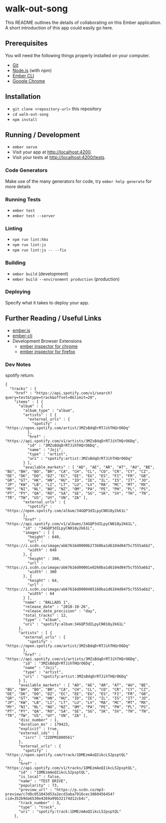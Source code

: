 # walk-out-song

This README outlines the details of collaborating on this Ember application.
A short introduction of this app could easily go here.

## Prerequisites

You will need the following things properly installed on your computer.

- [Git](https://git-scm.com/)
- [Node.js](https://nodejs.org/) (with npm)
- [Ember CLI](https://ember-cli.com/)
- [Google Chrome](https://google.com/chrome/)

## Installation

- `git clone <repository-url>` this repository
- `cd walk-out-song`
- `npm install`

## Running / Development

- `ember serve`
- Visit your app at [http://localhost:4200](http://localhost:4200).
- Visit your tests at [http://localhost:4200/tests](http://localhost:4200/tests).

### Code Generators

Make use of the many generators for code, try `ember help generate` for more details

### Running Tests

- `ember test`
- `ember test --server`

### Linting

- `npm run lint:hbs`
- `npm run lint:js`
- `npm run lint:js -- --fix`

### Building

- `ember build` (development)
- `ember build --environment production` (production)

### Deploying

Specify what it takes to deploy your app.

## Further Reading / Useful Links

- [ember.js](https://emberjs.com/)
- [ember-cli](https://ember-cli.com/)
- Development Browser Extensions
  - [ember inspector for chrome](https://chrome.google.com/webstore/detail/ember-inspector/bmdblncegkenkacieihfhpjfppoconhi)
  - [ember inspector for firefox](https://addons.mozilla.org/en-US/firefox/addon/ember-inspector/)

### Dev Notes

spotify return:

```
{
  "tracks" : {
    "href" : "https://api.spotify.com/v1/search?query=test&type=track&offset=0&limit=20",
    "items" : [ {
      "album" : {
        "album_type" : "album",
        "artists" : [ {
          "external_urls" : {
            "spotify" : "https://open.spotify.com/artist/3MZsBdqDrRTJihTHQrO6Dq"
          },
          "href" : "https://api.spotify.com/v1/artists/3MZsBdqDrRTJihTHQrO6Dq",
          "id" : "3MZsBdqDrRTJihTHQrO6Dq",
          "name" : "Joji",
          "type" : "artist",
          "uri" : "spotify:artist:3MZsBdqDrRTJihTHQrO6Dq"
        } ],
        "available_markets" : [ "AD", "AE", "AR", "AT", "AU", "BE", "BG", "BH", "BO", "BR", "CA", "CH", "CL", "CO", "CR", "CY", "CZ", "DE", "DK", "DO", "DZ", "EC", "EE", "EG", "ES", "FI", "FR", "GB", "GR", "GT", "HK", "HN", "HU", "ID", "IE", "IL", "IS", "IT", "JO", "JP", "KW", "LB", "LI", "LT", "LU", "LV", "MA", "MC", "MT", "MX", "MY", "NI", "NL", "NO", "NZ", "OM", "PA", "PE", "PH", "PL", "PS", "PT", "PY", "QA", "RO", "SA", "SE", "SG", "SK", "SV", "TH", "TN", "TR", "TW", "US", "UY", "VN", "ZA" ],
        "external_urls" : {
          "spotify" : "https://open.spotify.com/album/34GQP3dILpyCN018y2k61L"
        },
        "href" : "https://api.spotify.com/v1/albums/34GQP3dILpyCN018y2k61L",
        "id" : "34GQP3dILpyCN018y2k61L",
        "images" : [ {
          "height" : 640,
          "url" : "https://i.scdn.co/image/ab67616d0000b27360ba1d6104d0475c7555a6b2",
          "width" : 640
        }, {
          "height" : 300,
          "url" : "https://i.scdn.co/image/ab67616d00001e0260ba1d6104d0475c7555a6b2",
          "width" : 300
        }, {
          "height" : 64,
          "url" : "https://i.scdn.co/image/ab67616d0000485160ba1d6104d0475c7555a6b2",
          "width" : 64
        } ],
        "name" : "BALLADS 1",
        "release_date" : "2018-10-26",
        "release_date_precision" : "day",
        "total_tracks" : 12,
        "type" : "album",
        "uri" : "spotify:album:34GQP3dILpyCN018y2k61L"
      },
      "artists" : [ {
        "external_urls" : {
          "spotify" : "https://open.spotify.com/artist/3MZsBdqDrRTJihTHQrO6Dq"
        },
        "href" : "https://api.spotify.com/v1/artists/3MZsBdqDrRTJihTHQrO6Dq",
        "id" : "3MZsBdqDrRTJihTHQrO6Dq",
        "name" : "Joji",
        "type" : "artist",
        "uri" : "spotify:artist:3MZsBdqDrRTJihTHQrO6Dq"
      } ],
      "available_markets" : [ "AD", "AE", "AR", "AT", "AU", "BE", "BG", "BH", "BO", "BR", "CA", "CH", "CL", "CO", "CR", "CY", "CZ", "DE", "DK", "DO", "DZ", "EC", "EE", "EG", "ES", "FI", "FR", "GB", "GR", "GT", "HK", "HN", "HU", "ID", "IE", "IL", "IS", "IT", "JO", "JP", "KW", "LB", "LI", "LT", "LU", "LV", "MA", "MC", "MT", "MX", "MY", "NI", "NL", "NO", "NZ", "OM", "PA", "PE", "PH", "PL", "PS", "PT", "PY", "QA", "RO", "SA", "SE", "SG", "SK", "SV", "TH", "TN", "TR", "TW", "US", "UY", "VN", "ZA" ],
      "disc_number" : 1,
      "duration_ms" : 179423,
      "explicit" : true,
      "external_ids" : {
        "isrc" : "ZZOPM1800561"
      },
      "external_urls" : {
        "spotify" : "https://open.spotify.com/track/1DMEzmAoQIikcL52psptQL"
      },
      "href" : "https://api.spotify.com/v1/tracks/1DMEzmAoQIikcL52psptQL",
      "id" : "1DMEzmAoQIikcL52psptQL",
      "is_local" : false,
      "name" : "TEST DRIVE",
      "popularity" : 73,
      "preview_url" : "https://p.scdn.co/mp3-preview/c7d8c051043d53a2ecd3aba7916cec3860456454?cid=352b9da6530e4269a99b32174d12cb4c",
      "track_number" : 3,
      "type" : "track",
      "uri" : "spotify:track:1DMEzmAoQIikcL52psptQL"
    },
```
